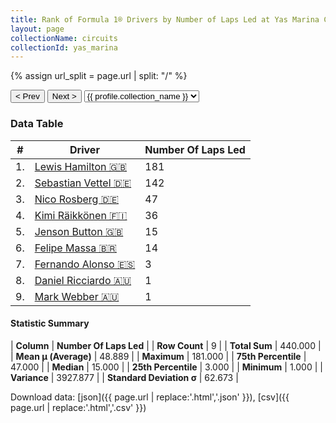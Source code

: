 ```yaml
---
title: Rank of Formula 1® Drivers by Number of Laps Led at Yas Marina Circuit
layout: page
collectionName: circuits
collectionId: yas_marina
---
```


{% assign url_split = page.url | split: "/" %}
<div id="collection-navigation">
<button onclick="selector.options[selector.selectedIndex-1].value && (window.location = selector.options[selector.selectedIndex-1].value);">&lt; Prev</button>
<button onclick="selector.options[selector.selectedIndex+1].value && (window.location = selector.options[selector.selectedIndex+1].value);">Next &gt;</button>
<select id="selector" onchange="this.options[this.selectedIndex].value && (window.location = this.options[this.selectedIndex].value);">
  {% for collectionId in site.data[page.collectionName].refs %}
    {% if collectionId == page.collectionId %}
      {% assign selected = "selected" %}
    {% else %}
      {% assign selected = "" %}
    {% endif %}
    {% assign profile = site.data[page.collectionName][collectionId].profile %}
    <option value="/f1/{{ page.collectionName }}/{{ collectionId }}/{{ url_split[4] }}" {{ selected }}>{{ profile.collection_name }}</option>
  {% endfor %}
</select>
</div>

<canvas id="chart" width="400" height="180"></canvas>
<script>
var data = {
  "labels" : [
    "Lewis Hamilton",
    "Sebastian Vettel",
    "Nico Rosberg",
    "Kimi Räikkönen",
    "Jenson Button",
    "Felipe Massa",
    "Fernando Alonso",
    "Daniel Ricciardo",
    "Mark Webber"
  ],
  "datasets" : [
    {
      "label" : "Number Of Laps Led",
      "data" : [
        181,
        142,
        47,
        36,
        15,
        14,
        3,
        1,
        1
      ],
      "borderColor" : [
        "#1D181E",
        "#1D181E",
        "#1D181E",
        "#1D181E",
        "#1D181E",
        "#1D181E",
        "#1D181E",
        "#1D181E",
        "#1D181E"
      ],
      "borderWidth" : 1,
      "backgroundColor" : [
        "#9C8E8D",
        "#9C8E8D",
        "#9C8E8D",
        "#9C8E8D",
        "#9C8E8D",
        "#9C8E8D",
        "#9C8E8D",
        "#9C8E8D",
        "#9C8E8D"
      ]
    }
  ]
};
var options = {
  legend: {
    display: false
  },
  scales: {
    xAxes: [{
      ticks: {
        beginAtZero: true,
        maxRotation: 180,
        display: window.innerWidth > 800
      }
    }],
    yAxes: [{
      ticks: {
        beginAtZero: true
      }
    }]
  },
  onResize: function(chart, size) {
    chart.options.scales.xAxes[0].ticks.display = size.width > 800;
  }
};
var chart = new Chart("chart", {
    data: data,
    type: 'bar',
    options: options
});
</script>



### Data Table

| # | Driver | Number Of Laps Led |
|--|--|--|
| 1. | [Lewis Hamilton 🇬🇧](/f1/drivers/hamilton) | 181 |
| 2. | [Sebastian Vettel 🇩🇪](/f1/drivers/vettel) | 142 |
| 3. | [Nico Rosberg 🇩🇪](/f1/drivers/rosberg) | 47 |
| 4. | [Kimi Räikkönen 🇫🇮](/f1/drivers/raikkonen) | 36 |
| 5. | [Jenson Button 🇬🇧](/f1/drivers/button) | 15 |
| 6. | [Felipe Massa 🇧🇷](/f1/drivers/massa) | 14 |
| 7. | [Fernando Alonso 🇪🇸](/f1/drivers/alonso) | 3 |
| 8. | [Daniel Ricciardo 🇦🇺](/f1/drivers/ricciardo) | 1 |
| 9. | [Mark Webber 🇦🇺](/f1/drivers/webber) | 1 |

#### Statistic Summary

| **Column** | **Number Of Laps Led** |
| **Row Count** | 9 |
| **Total Sum** | 440.000 |
| **Mean μ (Average)** | 48.889 |
| **Maximum** | 181.000 |
| **75th Percentile** | 47.000 |
| **Median** | 15.000 |
| **25th Percentile** | 3.000 |
| **Minimum** | 1.000 |
| **Variance** | 3927.877 |
| **Standard Deviation σ** | 62.673 |

Download data: [json]({{ page.url | replace:'.html','.json' }}), [csv]({{ page.url | replace:'.html','.csv' }})
